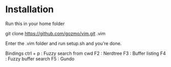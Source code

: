 # Installation
Run this in your home folder

  git clone https://github.com/gozmo/vim.git .vim
  
Enter the .vim folder and run setup.sh and you're done.


Bindings
ctrl + p  : Fuzzy search from cwd
F2        : Nerdtree
F3        : Buffer listing
F4        : Fuzzy buffer search
F5        : Gundo
